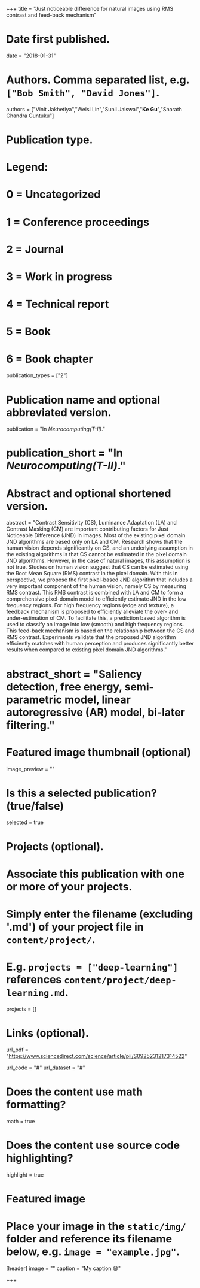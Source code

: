 +++
title = "Just noticeable difference for natural images using RMS contrast and feed-back mechanism"

# Date first published.
date = "2018-01-31"

# Authors. Comma separated list, e.g. `["Bob Smith", "David Jones"]`.
authors = ["Vinit Jakhetiya","Weisi Lin","Sunil Jaiswal","**Ke Gu**","Sharath Chandra Guntuku"]
# Publication type.
# Legend:
# 0 = Uncategorized
# 1 = Conference proceedings
# 2 = Journal
# 3 = Work in progress
# 4 = Technical report
# 5 = Book
# 6 = Book chapter
publication_types = ["2"]

# Publication name and optional abbreviated version.
publication = "In *Neurocomputing(T-II)*."
# publication_short = "In *Neurocomputing(T-II)*."

# Abstract and optional shortened version.
abstract = "Contrast Sensitivity (CS), Luminance Adaptation (LA) and Contrast Masking (CM) are important contributing factors for Just Noticeable Difference (JND) in images. Most of the existing pixel domain JND algorithms are based only on LA and CM. Research shows that the human vision depends significantly on CS, and an underlying assumption in the existing algorithms is that CS cannot be estimated in the pixel domain JND algorithms. However, in the case of natural images, this assumption is not true. Studies on human vision suggest that CS can be estimated using the Root Mean Square (RMS) contrast in the pixel domain. With this in perspective, we propose the first pixel-based JND algorithm that includes a very important component of the human vision, namely CS by measuring RMS contrast. This RMS contrast is combined with LA and CM to form a comprehensive pixel-domain model to efficiently estimate JND in the low frequency regions. For high frequency regions (edge and texture), a feedback mechanism is proposed to efficiently alleviate the over- and under-estimation of CM. To facilitate this, a prediction based algorithm is used to classify an image into low (smooth) and high frequency regions. This feed-back mechanism is based on the relationship between the CS and RMS contrast. Experiments validate that the proposed JND algorithm efficiently matches with human perception and produces significantly better results when compared to existing pixel domain JND algorithms."

# abstract_short = "Saliency detection, free energy, semi-parametric model, linear autoregressive (AR) model, bi-later filtering."

# Featured image thumbnail (optional)
image_preview = ""

# Is this a selected publication? (true/false)
selected = true

# Projects (optional).
#   Associate this publication with one or more of your projects.
#   Simply enter the filename (excluding '.md') of your project file in `content/project/`.
#   E.g. `projects = ["deep-learning"]` references `content/project/deep-learning.md`.
projects = []

# Links (optional).
url_pdf = "https://www.sciencedirect.com/science/article/pii/S0925231217314522"

url_code = "#"
url_dataset = "#"


# Does the content use math formatting?
math = true

# Does the content use source code highlighting?
highlight = true

# Featured image
# Place your image in the `static/img/` folder and reference its filename below, e.g. `image = "example.jpg"`.
[header]
image = ""
caption = "My caption 😄"

+++
